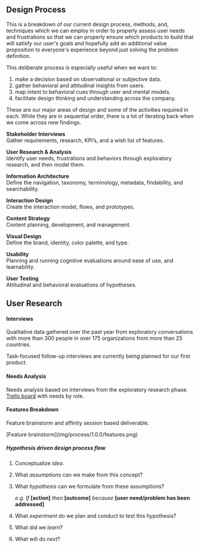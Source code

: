 ## Design Process

This is a breakdown of our current design process, methods, and, techniques which we can employ in order to properly assess user needs and frustrations so that we can properly ensure which products to build that will satisfy our user's goals and hopefully add an additional value proposition to everyone's experience beyond just solving the problem definition.

This deliberate process is especially useful when we want to:

 1. make a decision based on observational or subjective data.
 2. gather behavioral and attitudinal insights from users.
 3. map intent to behavioral cues through user and mental models.
 4. facilitate design thinking and understanding across the company.


These are our major areas of design and some of the activities required in each. While they are in sequential order, there is a lot of iterating back when we come across new findings.


**Stakeholder Interviews**  
Gather requirements, research, KPI’s, and a wish list of features.  

**User Research & Analysis**  
Identify user needs, frustrations and behaviors through exploratory research, and then model them.  

**Information Architecture**  
Define the navigation, taxonomy, terminology, metadata, findability, and searchability.  

**Interaction Design**   
Create the interaction model, flows, and prototypes.  

**Content Strategy**   
Content planning, development, and management.   

**Visual Design**  
Define the brand, identity, color palette, and type.  

**Usability**  
Planning and running cognitive evaluations around ease of use, and learnability.  

**User Testing**  
Attitudinal and behavioral evaluations of hypotheses.   



## User Research   
#### Interviews   
Qualitative data gathered over the past year from exploratory conversations with more than 300 people in over 175 organizations from more than 25 countries.   

Task-focused follow-up interviews are currently being planned for our first product.

#### Needs Analysis  
Needs analysis based on interviews from the exploratory research phase.   
[Trello board](https://trello.com/b/Dhrb4D74/coral-s-needs-public) with needs by role.

<link href="css/static.css" rel="stylesheet"/>
<script src="https://trello.com/b/Dhrb4D74.js"></script>

#### Features Breakdown   
 Feature brainstorm and affinity session based deliverable.


<span class="hide">
[Feature brainstorm](img/process/1.0.0/features.png)
</span>



##### Hypothesis driven design process flow  
1. Conceptualize *idea*.
2. What *assumptions* can we make from this concept?
3. What *hypothesis* can we formulate from these assumptions?

    *e.g.* *If* **[action]** *then* **[outcome]** *because* **[user need/problem has been addressed]**  

4. What *experiment* do we plan and conduct to test this hypothesis?
5. What did we *learn*?
6. What will do *next*?
